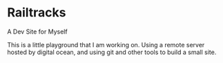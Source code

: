 # Railtracks
A Dev Site for Myself

This is a little playground that I am working on. Using a remote server hosted by digital ocean, and using git and other tools
to build a small site.
